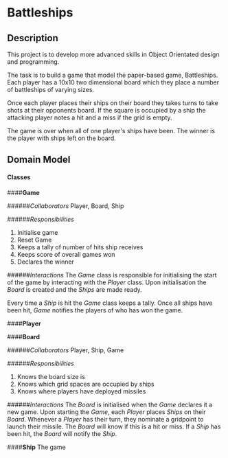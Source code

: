 # Battleships

## Description

This project is to develop more advanced skills in Object Orientated
design and programming.

The task is to build a game that model the paper-based game,
Battleships. Each player has a 10x10 two dimensional board which they place a number of
battleships of varying sizes.

Once each player places their ships on their board they takes turns to
take shots at their opponents board. If the square is occupied by
a ship the attacking player notes a hit and a miss if the grid is empty.

The game is over when all of one player's ships have been. The winner is
the player with ships left on the board.

## Domain Model

#### Classes

####**Game**

######*Collaborators*
Player, Board, Ship

######*Responsibilities*
1. Initialise game
2. Reset Game
3. Keeps a tally of number of hits ship receives
4. Keeps score of overall games won
5. Declares the winner

######*Interactions*
The *Game* class is responsible for initialising the start of the game
by interacting with the *Player* class. Upon initialisation the *Board*
is created and the *Ships* are made ready.

Every time a *Ship* is hit the *Game* class keeps a tally. Once all ships have been hit, *Game* notifies the players of who has won the game.

####**Player**

####**Board**

######*Collaborators*
Player, Ship, Game

######*Responsibilities*
1. Knows the board size is
2. Knows which grid spaces are occupied by ships
3. Knows where players have deployed missiles

######*Interactions*
The *Board* is initialised when the *Game* declares it a new game. Upon starting the *Game*, each *Player* places *Ships* on their *Board*.  Whenever a *Player* has their turn, they nominate a gridpoint to launch their missile.  The *Board* will know if this is a hit or miss.  If a *Ship* has been hit, the *Board* will notify the *Ship*.    

####**Ship**
The game
